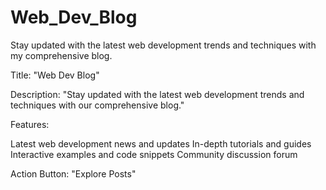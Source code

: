 # Web_Dev_Blog

Stay updated with the latest web development trends and techniques with my comprehensive blog.

Title: "Web Dev Blog"

Description: "Stay updated with the latest web development trends and techniques with our comprehensive blog."

Features:

Latest web development news and updates
In-depth tutorials and guides
Interactive examples and code snippets
Community discussion forum

Action Button: "Explore Posts"
